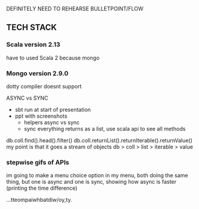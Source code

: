 DEFINITELY NEED TO REHEARSE BULLETPOINT/FLOW

## TECH STACK

### Scala version 2.13
have to used Scala 2 because mongo

### Mongo version 2.9.0
dotty compiler doesnt support


ASYNC vs SYNC
- sbt run at start of presentation
- ppt with screenshots
  - helpers async vs sync
  - sync everything returns as a list, use scala api to see all methods



db.coll.find().head().filter()
db.coll.returnList().returnIterable().returnValue()
my point is that it goes a stream of objects db > coll > list > iterable > value
### stepwise gifs of APIs


im going to make a menu choice option in my menu, both doing the same thing, but one is async and one is sync, showing how async is faster (printing the time difference)


...tteompaiwhbatdiw/oy,ty.